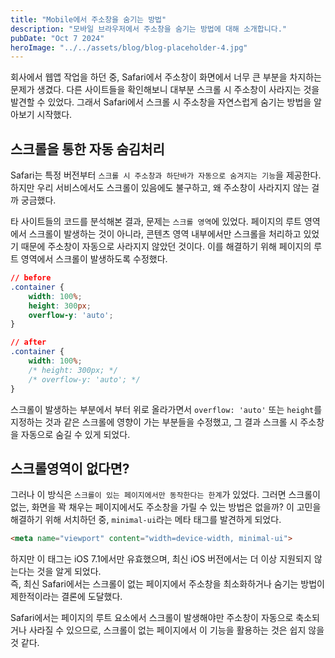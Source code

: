 ```yaml
---
title: "Mobile에서 주소창을 숨기는 방법"
description: "모바일 브라우저에서 주소창을 숨기는 방법에 대해 소개합니다."
pubDate: "Oct 7 2024"
heroImage: "../../assets/blog/blog-placeholder-4.jpg"
---
```


회사에서 웹앱 작업을 하던 중, Safari에서 주소창이 화면에서 너무 큰 부분을 차지하는 문제가 생겼다. 
다른 사이트들을 확인해보니 대부분 스크롤 시 주소창이 사라지는 것을 발견할 수 있었다. 
그래서 Safari에서 스크롤 시 주소창을 자연스럽게 숨기는 방법을 알아보기 시작했다.

## 스크롤을 통한 자동 숨김처리
Safari는 특정 버전부터 `스크롤 시 주소창과 하단바가 자동으로 숨겨지는 기능`을 제공한다. 하지만 우리 서비스에서도 스크롤이 있음에도 불구하고, 왜 주소창이 사라지지 않는 걸까 궁금했다.

타 사이트들의 코드를 분석해본 결과, 문제는 `스크롤 영역`에 있었다. 
페이지의 루트 영역에서 스크롤이 발생하는 것이 아니라, 콘텐츠 영역 내부에서만 스크롤을 처리하고 있었기 때문에 주소창이 자동으로 사라지지 않았던 것이다. 
이를 해결하기 위해 페이지의 루트 영역에서 스크롤이 발생하도록 수정했다.
```css
// before
.container {
    width: 100%;
    height: 300px;
    overflow-y: 'auto';
}
```

```css
// after
.container {
    width: 100%;
    /* height: 300px; */
    /* overflow-y: 'auto'; */
}
```
스크롤이 발생하는 부분에서 부터 위로 올라가면서 `overflow: 'auto'` 또는 `height`를 지정하는 것과 같은 스크롤에 영향이 가는 부분들을 수정했고, 그 결과 스크롤 시 주소창을 자동으로 숨길 수 있게 되었다.

## 스크롤영역이 없다면?
그러나 이 방식은 `스크롤이 있는 페이지에서만 동작한다는 한계`가 있었다. 그러면 스크롤이 없는, 화면을 꽉 채우는 페이지에서도 주소창을 가릴 수 있는 방법은 없을까? 이 고민을 해결하기 위해 서치하던 중, `minimal-ui`라는 메타 태그를 발견하게 되었다.
```html
<meta name="viewport" content="width=device-width, minimal-ui">
```
하지만 이 태그는 iOS 7.1에서만 유효했으며, 최신 iOS 버전에서는 더 이상 지원되지 않는다는 것을 알게 되었다. <br/>
즉, 최신 Safari에서는 스크롤이 없는 페이지에서 주소창을 최소화하거나 숨기는 방법이 제한적이라는 결론에 도달했다.

Safari에서는 페이지의 루트 요소에서 스크롤이 발생해야만 주소창이 자동으로 축소되거나 사라질 수 있으므로, 스크롤이 없는 페이지에서 이 기능을 활용하는 것은 쉽지 않을 것 같다.
